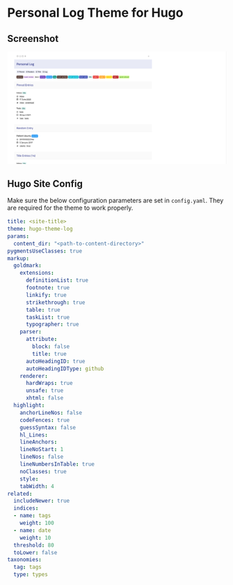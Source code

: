 # Personal Log Theme for Hugo

## Screenshot

![](screenshot.png)

## Hugo Site Config

Make sure the below configuration parameters are set in `config.yaml`. They are required for the theme to work properly.

```yaml
title: <site-title>
theme: hugo-theme-log
params:
  content_dir: "<path-to-content-directory>"
pygmentsUseClasses: true
markup:
  goldmark:
    extensions:
      definitionList: true
      footnote: true
      linkify: true
      strikethrough: true
      table: true
      taskList: true
      typographer: true
    parser:
      attribute:
        block: false
        title: true
      autoHeadingID: true
      autoHeadingIDType: github
    renderer:
      hardWraps: true
      unsafe: true
      xhtml: false  
  highlight:
    anchorLineNos: false
    codeFences: true
    guessSyntax: false
    hl_Lines: 
    lineAnchors: 
    lineNoStart: 1
    lineNos: false
    lineNumbersInTable: true
    noClasses: true
    style: 
    tabWidth: 4
related:
  includeNewer: true
  indices:
  - name: tags
    weight: 100
  - name: date
    weight: 10
  threshold: 80
  toLower: false
taxonomies:
  tag: tags
  type: types
```

